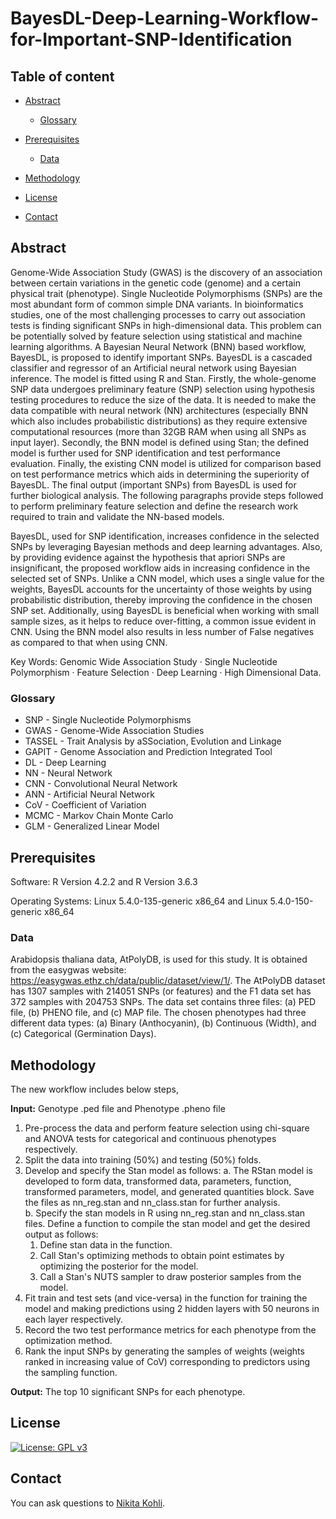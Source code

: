 # BayesDL-Deep-Learning-Workflow-for-Important-SNP-Identification

##  Table of content

- [Abstract](#abstract)
  * [Glossary](#glossary)

- [Prerequisites](#prerequisites)
  * [Data](#data)
  
- [Methodology](#methodology)
  
- [License](#license)
  
- [Contact](#contact)

##  Abstract

Genome-Wide Association Study (GWAS) is the discovery of  an association between certain variations in the genetic code (genome) and a certain physical trait (phenotype). Single Nucleotide Polymorphisms (SNPs) are the most abundant form of common simple DNA variants. In bioinformatics studies, one of the most challenging processes to carry out association tests is finding significant SNPs in high-dimensional data. This problem can be potentially solved by feature selection using statistical and machine learning algorithms. A Bayesian Neural Network (BNN) based workflow, BayesDL, is proposed to identify important SNPs. BayesDL is a cascaded classifier and regressor of an Artificial neural network using Bayesian inference. The model is fitted using R and Stan. Firstly, the whole-genome SNP data undergoes preliminary feature (SNP) selection using hypothesis testing procedures to reduce the size of the data. It is needed to make the data compatible with neural network (NN) architectures (especially BNN which also includes probabilistic distributions) as they require extensive computational resources (more than 32GB RAM when using all SNPs as input layer). Secondly, the BNN model is defined using Stan; the defined model is further used for SNP identification and test performance evaluation. Finally, the existing CNN model is utilized for comparison based on test performance metrics which aids in determining the superiority of BayesDL. The final output (important SNPs) from BayesDL is used for further biological analysis. The following paragraphs provide steps followed to perform preliminary feature selection and define the research work required to train and validate the NN-based models.

BayesDL, used for SNP identification, increases confidence in the selected SNPs by leveraging Bayesian methods and deep learning advantages. Also, by providing evidence against the hypothesis that apriori SNPs are insignificant, the proposed workflow aids in increasing confidence in the selected set of SNPs. Unlike a CNN model, which uses a single value for the weights, BayesDL accounts for the uncertainty of those weights by using probabilistic distribution, thereby improving the confidence in the chosen SNP set. Additionally, using BayesDL is beneficial when working with small sample sizes, as it helps to reduce over-fitting, a common issue evident in CNN. Using the BNN model also results in less number of False negatives as compared to that when using CNN.

Key Words: Genomic Wide Association Study  ·  Single Nucleotide Polymorphism  ·  Feature Selection  ·  Deep Learning  ·  High Dimensional Data.

### Glossary

* SNP - Single Nucleotide Polymorphisms
* GWAS - Genome-Wide Association Studies
* TASSEL - Trait Analysis by aSSociation, Evolution and Linkage
* GAPIT -  Genome Association and Prediction Integrated Tool
* DL - Deep Learning
* NN - Neural Network
* CNN - Convolutional Neural Network
* ANN - Artificial Neural Network
* CoV - Coefficient of Variation
* MCMC - Markov Chain Monte Carlo
* GLM - Generalized Linear Model
  
## Prerequisites

Software: R Version 4.2.2 and R Version 3.6.3

Operating Systems: Linux 5.4.0-135-generic x86_64 and Linux 5.4.0-150-generic x86_64

###  Data

Arabidopsis thaliana  data, AtPolyDB, is used for this study. It is obtained from the easygwas website: https://easygwas.ethz.ch/data/public/dataset/view/1/. The AtPolyDB dataset has 1307 samples with 214051 SNPs (or features) and the F1 data set has 372 samples with 204753 SNPs. The data set contains three files: (a) PED file, (b) PHENO file, and (c) MAP file. The chosen phenotypes had three different data types: (a) Binary (Anthocyanin), (b) Continuous (Width), and (c) Categorical (Germination Days).

##  Methodology

The new workflow includes below steps,

<b>Input:</b>  Genotype .ped file and Phenotype .pheno file  
1. Pre-process the data and perform feature selection using chi-square and ANOVA tests for categorical and continuous phenotypes respectively.
2. Split the data into training (50\%) and testing (50\%) folds.
3. Develop and specify the Stan model as follows: 
a. The RStan model is developed to form data, transformed data, parameters, function, transformed parameters, model, and generated quantities block. Save the files as nn_reg.stan and nn_class.stan for further analysis.  
b. Specify the stan models in R using nn_reg.stan and nn_class.stan files. Define a function to compile the stan model and get the desired output as follows:
	1. Define stan data in the function.  
	2. Call Stan's optimizing methods to obtain point estimates by optimizing the posterior for the model. 
	3. Call a Stan's NUTS sampler to draw posterior samples from the model.
4. Fit train and test sets (and vice-versa) in the function for training the model and making predictions using $2$ hidden layers with $50$ neurons in each layer respectively. 
5. Record the two test performance metrics for each phenotype from the optimization method.
6. Rank the input SNPs by generating the samples of weights (weights ranked in increasing value of CoV) corresponding to predictors using the sampling function.

<b>Output:</b>  The top $10$ significant SNPs for each phenotype.

## License

[![License: GPL v3](https://img.shields.io/badge/License-GPLv3-blue.svg)](https://www.gnu.org/licenses/gpl-3.0)

## Contact
You can ask questions to [Nikita Kohli](mailto:nikita.datascience@gmail.com).
